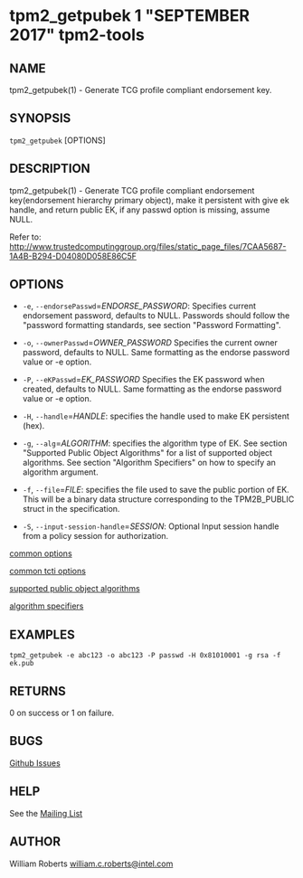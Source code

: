 tpm2_getpubek 1 "SEPTEMBER 2017" tpm2-tools
==================================================

NAME
----

tpm2_getpubek(1) - Generate TCG profile compliant endorsement key.

SYNOPSIS
--------

`tpm2_getpubek` [OPTIONS]

DESCRIPTION
-----------

tpm2_getpubek(1) - Generate TCG profile compliant endorsement key(endorsement
hierarchy primary object), make it persistent with give ek handle, and return
public EK, if any passwd option is missing, assume NULL.

Refer to:
<http://www.trustedcomputinggroup.org/files/static_page_files/7CAA5687-1A4B-B294-D04080D058E86C5F>

OPTIONS
-------

  * `-e`, `--endorsePasswd`=_ENDORSE\_PASSWORD_:
    Specifies current endorsement password, defaults to NULL.
    Passwords should follow the "password formatting standards, see section
    "Password Formatting".

  * `-o`, `--ownerPasswd`=_OWNER\_PASSWORD_
    Specifies the current owner password, defaults to NULL.
    Same formatting as the endorse password value or -e option.

  * `-P`, `--eKPasswd`=_EK\_PASSWORD_
    Specifies the EK password when created, defaults to NULL.
    Same formatting as the endorse password value or -e option.

  * `-H`, `--handle`=_HANDLE_:
    specifies the handle used to make EK  persistent (hex).

  * `-g`, `--alg`=_ALGORITHM_:
    specifies the algorithm type of EK.
    See section "Supported Public Object Algorithms" for a list of supported
    object algorithms. See section "Algorithm Specifiers" on how to specify
    an algorithm argument.

  * `-f`, `--file`=_FILE_:
    specifies the file used to save the public  portion of EK. This will be a
    binary data structure corresponding to the TPM2B_PUBLIC struct in the
    specification.

  * `-S`, `--input-session-handle`=_SESSION_:
    Optional Input session handle from a policy session for authorization.

[common options](common/options.md)

[common tcti options](common/tcti.md)

[supported public object algorithms](common/object-alg.md)

[algorithm specifiers](common/alg.md)

EXAMPLES
--------
```
tpm2_getpubek -e abc123 -o abc123 -P passwd -H 0x81010001 -g rsa -f ek.pub
```

RETURNS
-------
0 on success or 1 on failure.

BUGS
----
[Github Issues](https://github.com/01org/tpm2-tools/issues)

HELP
----
See the [Mailing List](https://lists.01.org/mailman/listinfo/tpm2)

AUTHOR
------
William Roberts <william.c.roberts@intel.com>
